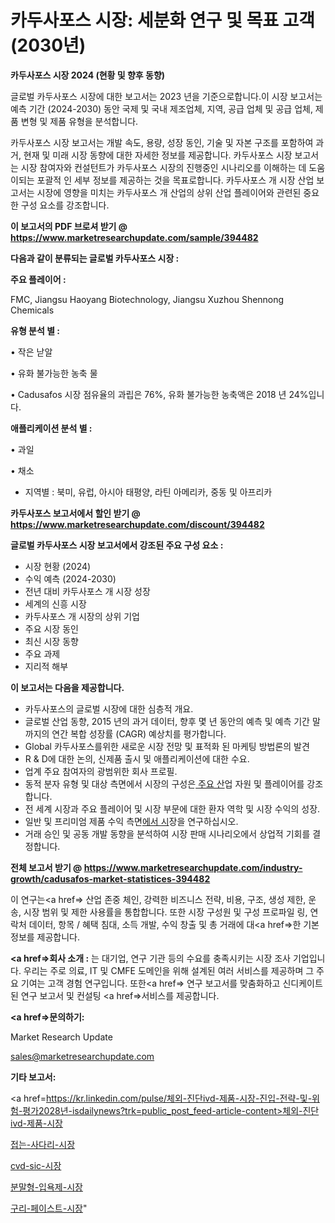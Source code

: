 # 카두사포스 시장: 세분화 연구 및 목표 고객(2030년)

<strong>카두사포스 시장 2024 (현황 및 향후 동향)</strong>

글로벌 카두사포스 시장에 대한 보고서는 2023 년을 기준으로합니다.이 시장 보고서는 예측 기간 (2024-2030) 동안 국제 및 국내 제조업체, 지역, 공급 업체 및 공급 업체, 제품 변형 및 제품 유형을 분석합니다.

카두사포스 시장 보고서는 개발 속도, 용량, 성장 동인, 기술 및 자본 구조를 포함하여 과거, 현재 및 미래 시장 동향에 대한 자세한 정보를 제공합니다. 카두사포스 시장 보고서는 시장 참여자와 컨설턴트가 카두사포스 시장의 진행중인 시나리오를 이해하는 데 도움이되는 포괄적 인 세부 정보를 제공하는 것을 목표로합니다. 카두사포스 개 시장 산업 보고서는 시장에 영향을 미치는 카두사포스 개 산업의 상위 산업 플레이어와 관련된 중요한 구성 요소를 강조합니다.



<strong>이 보고서의 PDF 브로셔 받기 @ <a href=https://www.marketresearchupdate.com/sample/394482>https://www.marketresearchupdate.com/sample/394482</a></strong>



<strong>다음과 같이 분류되는 글로벌 카두사포스 시장 :</strong>



<strong>주요 플레이어 :</strong>

FMC, Jiangsu Haoyang Biotechnology, Jiangsu Xuzhou Shennong Chemicals



<strong>유형 분석 별 :</strong>

• 작은 낟알

• 유화 불가능한 농축 물

• Cadusafos 시장 점유율의 과립은 76%, 유화 불가능한 농축액은 2018 년 24%입니다.



<strong>애플리케이션 분석 별 :</strong>

• 과일

• 채소

<ul>
  <li>지역별 : 북미, 유럽, 아시아 태평양, 라틴 아메리카, 중동 및 아프리카</li>
</ul>


<strong>카두사포스 보고서에서 할인 받기 @ <a href=https://www.marketresearchupdate.com/discount/394482>https://www.marketresearchupdate.com/discount/394482</a></strong>



<strong>글로벌 카두사포스 시장 보고서에서 강조된 주요 구성 요소 :</strong>
<ul>
  <li>시장 현황 (2024)</li>
  <li>수익 예측 (2024-2030)</li>
  <li>전년 대비 카두사포스 개 시장 성장</li>
  <li>세계의 신흥 시장</li>
  <li>카두사포스 개 시장의 상위 기업</li>
  <li>주요 시장 동인</li>
  <li>최신 시장 동향</li>
  <li>주요 과제</li>
  <li>지리적 해부</li>
</ul>


<strong>이 보고서는 다음을 제공합니다.</strong>
<ul>
  <li>카두사포스의 글로벌 시장에 대한 심층적 개요.</li>
  <li>글로벌 산업 동향, 2015 년의 과거 데이터, 향후 몇 년 동안의 예측 및 예측 기간 말까지의 연간 복합 성장률 (CAGR) 예상치를 평가합니다.</li>
  <li>Global 카두사포스를위한 새로운 시장 전망 및 표적화 된 마케팅 방법론의 발견</li>
  <li>R &amp; D에 대한 논의, 신제품 출시 및 애플리케이션에 대한 수요.</li>
  <li>업계 주요 참여자의 광범위한 회사 프로필.</li>
  <li>동적 분자 유형 및 대상 측면에서 시장의 구성은<a href=> 주요 산</a>업 자원 및 플레이어를 강조합니다.</li>
  <li>전 세계 시장과 주요 플레이어 및 시장 부문에 대한 환자 역학 및 시장 수익의 성장.</li>
  <li>일반 및 프리미엄 제품 수익 측면<a href=>에서 시</a>장을 연구하십시오.</li>
  <li>거래 승인 및 공동 개발 동향을 분석하여 시장 판매 시나리오에서 상업적 기회를 결정합니다.</li>
</ul>



<strong>전체 보고서 받기 @ <a href=https://www.marketresearchupdate.com/industry-growth/cadusafos-market-statistices-394482>https://www.marketresearchupdate.com/industry-growth/cadusafos-market-statistices-394482</a></strong>

이 연구는<a href=> 산업 존중</a> 체인, 강력한 비즈니스 전략, 비용, 구조, 생성 제한, 운송, 시장 범위 및 제한 사용률을 통합합니다. 또한 시장 구성원 및 구성 프로파일 링, 연락처 데이터, 항목 / 혜택 침대, 소득 개발, 수익 창출 및 총 거래에 대<a href=>한 기본 </a>정보를 제공합니다.



<strong><a href=>회사 소</a>개 :</strong>
는 대기업, 연구 기관 등의 수요를 충족시키는 시장 조사 기업입니다. 우리는 주로 의료, IT 및 CMFE 도메인을 위해 설계된 여러 서비스를 제공하며 그 주요 기여는 고객 경험 연구입니다. 또한<a href=> 연구 보</a>고서를 맞춤화하고 신디케이트 된 연구 보고서 및 컨설팅 <a href=>서비스</a>를 제공합니다.



<strong><a href=>문의하기:</a></strong>

Market Research Update

sales@marketresearchupdate.com



<strong>기타 보고서:</strong>

<a href=https://kr.linkedin.com/pulse/체외-진단ivd-제품-시장-진입-전략-및-위험-평가2028년-isdailynews?trk=public_post_feed-article-content>체외-진단ivd-제품-시장</a>

<a href=https://www.linkedin.com/pulse/접는-사다리-시장-경쟁-분석-및-성장-잠재력-2029-isdailynews/>접는-사다리-시장</a>

<a href=https://www.linkedin.com/pulse/cvd-sic-시장-진입-전략-및-위험-평가2029년-survey-spotlight-pro-24-analysis-9ctuf/>cvd-sic-시장</a>

<a href=https://www.linkedin.com/pulse/분말형-입욕제-시장-진입-전략-및-위험-평가2029년-analytics-avenue-adventures-24-ana-d0rnf/>분말형-입욕제-시장</a>

<a href=https://www.linkedin.com/pulse/구리-페이스트-시장-현재-및-미래-성장-2030-analytics-alchemy-360-analysis-ykhhf/>구리-페이스트-시장</a>"
